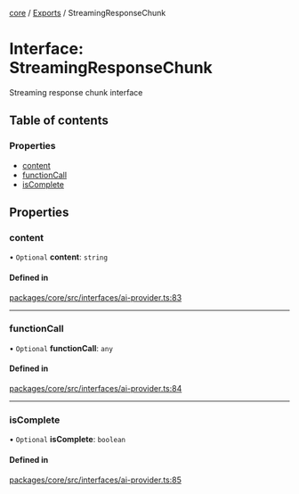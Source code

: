 <!-- 
 ⚠️  AUTO-GENERATED FILE - DO NOT EDIT MANUALLY
 This file is automatically generated by scripts/docs-generator.js
 To make changes, edit the source TypeScript files or update the generator script
-->

[core](../../) / [Exports](../modules) / StreamingResponseChunk

# Interface: StreamingResponseChunk

Streaming response chunk interface

## Table of contents

### Properties

- [content](StreamingResponseChunk#content)
- [functionCall](StreamingResponseChunk#functioncall)
- [isComplete](StreamingResponseChunk#iscomplete)

## Properties

### content

• `Optional` **content**: `string`

#### Defined in

[packages/core/src/interfaces/ai-provider.ts:83](https://github.com/woojubb/robota/blob/0afecc12922d97d2c8ac7599fd937e359f3be1c5/packages/core/src/interfaces/ai-provider.ts#L83)

___

### functionCall

• `Optional` **functionCall**: `any`

#### Defined in

[packages/core/src/interfaces/ai-provider.ts:84](https://github.com/woojubb/robota/blob/0afecc12922d97d2c8ac7599fd937e359f3be1c5/packages/core/src/interfaces/ai-provider.ts#L84)

___

### isComplete

• `Optional` **isComplete**: `boolean`

#### Defined in

[packages/core/src/interfaces/ai-provider.ts:85](https://github.com/woojubb/robota/blob/0afecc12922d97d2c8ac7599fd937e359f3be1c5/packages/core/src/interfaces/ai-provider.ts#L85)
